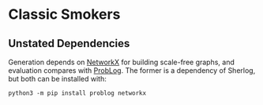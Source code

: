 # Classic Smokers

## Unstated Dependencies

Generation depends on [NetworkX](https://networkx.org) for building scale-free graphs, and evaluation compares with [ProbLog](https://dtai.cs.kuleuven.be/problog/). The former is a dependency of Sherlog, but both can be installed with:
```
python3 -m pip install problog networkx
```